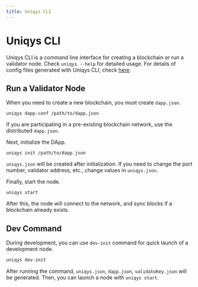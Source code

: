 ```yaml
---
title: Uniqys CLI
---
```


# Uniqys CLI

Uniqys CLI is a command line interface for creating a blockchain or run a validator node.
Check `uniqys --help` for detailed usage.
For details of config files generated with Uniqys CLI, check [here](/uniqys-cli/config-file.md).

## Run a Validator Node

When you need to create a new blockchain, you must create `dapp.json`.

```
uniqys dapp-conf /path/to/dapp.json
```

If you are participating in a pre-existing blockchain network, use the distributed `dapp.json`.

Next, initialize the DApp.

```
uniqys init /path/to/dapp.json
```

`uniqys.json` will be created after initialization.
If you need to change the port number, validator address, etc., change values in `uniqys.json`.

Finally, start the node.

```
uniqys start
```

After this, the node will connect to the network, and sync blocks if a blockchain already exists.

## Dev Command

During development, you can use `dev-init` command for quick launch of a development node.

```bash
uniqys dev-init
```

After running the command, `uniqys.json`, `dapp.json`, `validatoKey.json` will be generated.
Then, you can launch a node with `uniqys start`.
